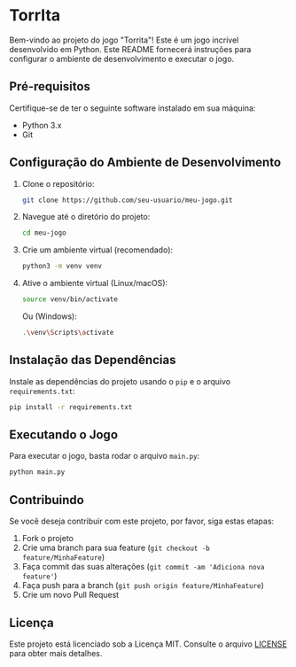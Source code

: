 # TorrIta

Bem-vindo ao projeto do jogo "Torrita"! Este é um jogo incrível desenvolvido em Python. Este README fornecerá instruções para configurar o ambiente de desenvolvimento e executar o jogo.

## Pré-requisitos

Certifique-se de ter o seguinte software instalado em sua máquina:

- Python 3.x
- Git

## Configuração do Ambiente de Desenvolvimento

1. Clone o repositório:

   ```bash
   git clone https://github.com/seu-usuario/meu-jogo.git
   ```

2. Navegue até o diretório do projeto:

   ```bash
   cd meu-jogo
   ```

3. Crie um ambiente virtual (recomendado):

   ```bash
   python3 -m venv venv
   ```

4. Ative o ambiente virtual (Linux/macOS):

   ```bash
   source venv/bin/activate
   ```

   Ou (Windows):

   ```bash
   .\venv\Scripts\activate
   ```

## Instalação das Dependências

Instale as dependências do projeto usando o `pip` e o arquivo `requirements.txt`:

```bash
pip install -r requirements.txt
```

## Executando o Jogo

Para executar o jogo, basta rodar o arquivo `main.py`:

```bash
python main.py
```

## Contribuindo

Se você deseja contribuir com este projeto, por favor, siga estas etapas:

1. Fork o projeto
2. Crie uma branch para sua feature (`git checkout -b feature/MinhaFeature`)
3. Faça commit das suas alterações (`git commit -am 'Adiciona nova feature'`)
4. Faça push para a branch (`git push origin feature/MinhaFeature`)
5. Crie um novo Pull Request

## Licença

Este projeto está licenciado sob a Licença MIT. Consulte o arquivo [LICENSE](LICENSE) para obter mais detalhes.
